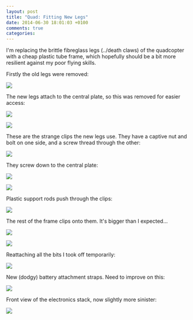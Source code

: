 ```yaml
---
layout: post
title: "Quad: Fitting New Legs"
date: 2014-06-30 18:01:03 +0100
comments: true
categories: 
---
```


I'm replacing the brittle fibreglass legs (../death claws) of the quadcopter with a cheap plastic tube frame, which hopefully should be a bit more resilient against my poor flying skills.

Firstly the old legs were removed:

![](/quadcopter/legs-1.jpg)

The new legs attach to the central plate, so this was removed for easier access:

![](/quadcopter/legs-2.jpg)

![](/quadcopter/legs-3.jpg)

These are the strange clips the new legs use. They have a captive nut and bolt on one side, and a screw thread through the other:

![](/quadcopter/legs-4.jpg)

They screw down to the central plate:

![](/quadcopter/legs-5.jpg)

![](/quadcopter/legs-6.jpg)

Plastic support rods push through the clips:

![](/quadcopter/legs-7.jpg)

The rest of the frame clips onto them. It's bigger than I expected...

![](/quadcopter/legs-8.jpg)

![](/quadcopter/legs-9.jpg)

Reattaching all the bits I took off temporarily:

![](/quadcopter/legs-10.jpg)

New (dodgy) battery attachment straps. Need to improve on this:

![](/quadcopter/legs-11.jpg)

Front view of the electronics stack, now slightly more sinister:

![](/quadcopter/legs-12.jpg)
